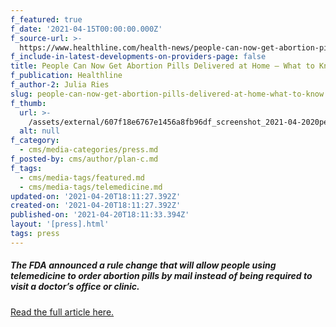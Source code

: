 ```yaml
---
f_featured: true
f_date: '2021-04-15T00:00:00.000Z'
f_source-url: >-
  https://www.healthline.com/health-news/people-can-now-get-abortion-pills-delivered-at-home-what-to-know
f_include-in-latest-developments-on-providers-page: false
title: People Can Now Get Abortion Pills Delivered at Home — What to Know
f_publication: Healthline
f_author-2: Julia Ries
slug: people-can-now-get-abortion-pills-delivered-at-home-what-to-know
f_thumb:
  url: >-
    /assets/external/607f18e6767e1456a8fb96df_screenshot_2021-04-2020people20can20now20get20abortion20pills20through20the20mail.png
  alt: null
f_category:
  - cms/media-categories/press.md
f_posted-by: cms/author/plan-c.md
f_tags:
  - cms/media-tags/featured.md
  - cms/media-tags/telemedicine.md
updated-on: '2021-04-20T18:11:27.392Z'
created-on: '2021-04-20T18:11:27.392Z'
published-on: '2021-04-20T18:11:33.394Z'
layout: '[press].html'
tags: press
---
```


##### **The FDA announced a rule change that will allow people using telemedicine to order abortion pills by mail instead of being required to visit a doctor’s office or clinic.**

[Read the full article here.](https://www.healthline.com/health-news/people-can-now-get-abortion-pills-delivered-at-home-what-to-know)
